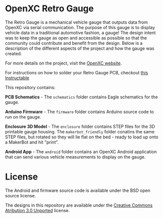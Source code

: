 OpenXC Retro Gauge
=========================

The Retro Gauge is a mechanical vehicle gauge that outputs data from OpenXC via
serial communication. The purpose of this gauge is to display vehicle data in a
traditional automotive fashion, a gauge! The design intent was to keep the gauge
as open and accessible as possible so that the community could contribute and
benefit from the design. Below is a description of the different aspects of the
project and how the gauge was created.

For more details on the project, visit the [OpenXC
website](http://openxcplatform.com/projects/retro-gauge.html).

For instructions on how to solder your Retro Gauge PCB, checkout [this Instructable](http://www.instructables.com/id/How-to-Solder-Your-OpenXC-Retro-Gauge/)

This repository contains:

**PCB Schematics** - The `schematics` folder contains Eagle schematics for the
gauge.

**Arduino Firmware** - The `firmware` folder contains Arduino source code to run
on the gauge.

**Enclosure 3D Model** - The `enclosure` folder contains STEP files for the 3D
printable gauge housing. The `makerbot_friendly` folder conatins the same STEP
files, but rotated so they will lie flat on the bed - ready to load up onto a
MakerBot and hit "print".

**Android App** - The `android` folder contains an OpenXC Android application
that can send various vehicle measurements to display on the gauge.

# License

The Android and firmware source code is available under the BSD open source
license.

The designs in this repository are available under the [Creative Commons
Atribution 3.0 Unported](http://creativecommons.org/licenses/by/3.0/deed.en_US)
license.
